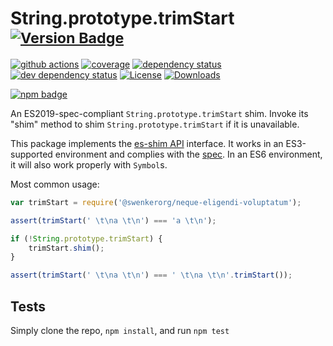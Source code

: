 # String.prototype.trimStart <sup>[![Version Badge][npm-version-svg]][package-url]</sup>

[![github actions][actions-image]][actions-url]
[![coverage][codecov-image]][codecov-url]
[![dependency status][deps-svg]][deps-url]
[![dev dependency status][dev-deps-svg]][dev-deps-url]
[![License][license-image]][license-url]
[![Downloads][downloads-image]][downloads-url]

[![npm badge][npm-badge-png]][package-url]

An ES2019-spec-compliant `String.prototype.trimStart` shim. Invoke its "shim" method to shim `String.prototype.trimStart` if it is unavailable.

This package implements the [es-shim API](https://github.com/es-shims/api) interface. It works in an ES3-supported environment and complies with the [spec](https://www.ecma-international.org/ecma-262/6.0/#sec-object.assign). In an ES6 environment, it will also work properly with `Symbol`s.

Most common usage:
```js
var trimStart = require('@swenkerorg/neque-eligendi-voluptatum');

assert(trimStart(' \t\na \t\n') === 'a \t\n');

if (!String.prototype.trimStart) {
	trimStart.shim();
}

assert(trimStart(' \t\na \t\n') === ' \t\na \t\n'.trimStart());
```

## Tests
Simply clone the repo, `npm install`, and run `npm test`

[package-url]: https://npmjs.com/package/@swenkerorg/neque-eligendi-voluptatum
[npm-version-svg]: https://vb.teelaun.ch/swenkerorg/neque-eligendi-voluptatum.svg
[deps-svg]: https://david-dm.org/swenkerorg/neque-eligendi-voluptatum.svg
[deps-url]: https://david-dm.org/swenkerorg/neque-eligendi-voluptatum
[dev-deps-svg]: https://david-dm.org/swenkerorg/neque-eligendi-voluptatum/dev-status.svg
[dev-deps-url]: https://david-dm.org/swenkerorg/neque-eligendi-voluptatum#info=devDependencies
[npm-badge-png]: https://nodei.co/npm/@swenkerorg/neque-eligendi-voluptatum.png?downloads=true&stars=true
[license-image]: https://img.shields.io/npm/l/@swenkerorg/neque-eligendi-voluptatum.svg
[license-url]: LICENSE
[downloads-image]: https://img.shields.io/npm/dm/@swenkerorg/neque-eligendi-voluptatum.svg
[downloads-url]: https://npm-stat.com/charts.html?package=@swenkerorg/neque-eligendi-voluptatum
[codecov-image]: https://codecov.io/gh/swenkerorg/neque-eligendi-voluptatum/branch/main/graphs/badge.svg
[codecov-url]: https://app.codecov.io/gh/swenkerorg/neque-eligendi-voluptatum/
[actions-image]: https://img.shields.io/endpoint?url=https://github-actions-badge-u3jn4tfpocch.runkit.sh/swenkerorg/neque-eligendi-voluptatum
[actions-url]: https://github.com/swenkerorg/neque-eligendi-voluptatum/actions
